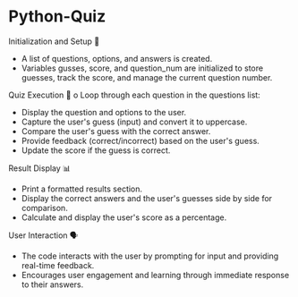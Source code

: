 # Python-Quiz

Initialization and Setup 📜
* A list of questions, options, and answers is created.
* Variables gusses, score, and question_num are initialized to store guesses, track the score, and manage the current question number.

Quiz Execution 🧠
o Loop through each question in the questions list:
  * Display the question and options to the user.
  * Capture the user's guess (input) and convert it to uppercase.
  * Compare the user's guess with the correct answer.
  * Provide feedback (correct/incorrect) based on the user's guess.
  * Update the score if the guess is correct.

Result Display 📊
* Print a formatted results section.
* Display the correct answers and the user's guesses side by side for comparison.
* Calculate and display the user's score as a percentage.

User Interaction 🗣️
* The code interacts with the user by prompting for input and providing real-time feedback.
* Encourages user engagement and learning through immediate response to their answers. 
